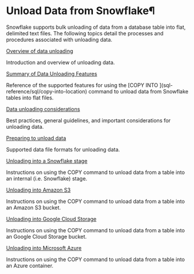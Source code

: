 # Unload Data from Snowflake¶

Snowflake supports bulk unloading of data from a database table into flat,
delimited text files. The following topics detail the processes and procedures
associated with unloading data.

[Overview of data unloading](user-guide/data-unload-overview)

    

Introduction and overview of unloading data.

[Summary of Data Unloading Features](user-guide/intro-summary-unloading)

    

Reference of the supported features for using the [COPY INTO <location>](sql-
reference/sql/copy-into-location) command to unload data from Snowflake tables
into flat files.

[Data unloading considerations](user-guide/data-unload-considerations)

    

Best practices, general guidelines, and important considerations for unloading
data.

[Preparing to unload data](user-guide/data-unload-prepare)

    

Supported data file formats for unloading data.

[Unloading into a Snowflake stage](user-guide/data-unload-snowflake)

    

Instructions on using the COPY command to unload data from a table into an
internal (i.e. Snowflake) stage.

[Unloading into Amazon S3](user-guide/data-unload-s3)

    

Instructions on using the COPY command to unload data from a table into an
Amazon S3 bucket.

[Unloading into Google Cloud Storage](user-guide/data-unload-gcs)

    

Instructions on using the COPY command to unload data from a table into an
Google Cloud Storage bucket.

[Unloading into Microsoft Azure](user-guide/data-unload-azure)

    

Instructions on using the COPY command to unload data from a table into an
Azure container.

